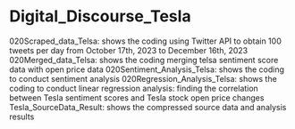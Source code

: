 # Digital_Discourse_Tesla
020Scraped_data_Telsa: shows the coding using Twitter API to obtain 100 tweets per day from October 17th, 2023 to December 16th, 2023
020Merged_data_Telsa: shows the coding merging telsa sentiment score data with open price data
020Sentiment_Analysis_Telsa: shows the coding to conduct sentiment analysis
020Regression_Analysis_Telsa: shows the coding to conduct linear regression analysis: finding the correlation between Tesla sentiment scores and Tesla stock open price changes
Tesla_SourceData_Result: shows the compressed source data and analysis results

